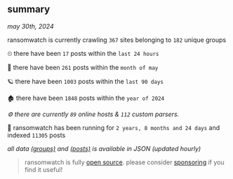 
## summary
_may 30th, 2024_

ransomwatch is currently crawling `367` sites belonging to `182` unique groups

⏲ there have been `17` posts within the `last 24 hours`

🦈 there have been `261` posts within the `month of may`

🪐 there have been `1003` posts within the `last 90 days`

🏚 there have been `1848` posts within the `year of 2024`

_⚙️ there are currently `89` online hosts & `112` custom parsers._

🦕 ransomwatch has been running for `2 years, 8 months and 24 days` and indexed `11305` posts

_all data  [(groups)](http://ransomwhat.telemetry.ltd/groups) and [(posts)](http://ransomwhat.telemetry.ltd/posts) is available in JSON (updated hourly)_

> ransomwatch is fully [open source](https://github.com/joshhighet/ransomwatch#ransomwatch--). please consider [sponsoring](https://github.com/sponsors/joshhighet) if you find it useful!
